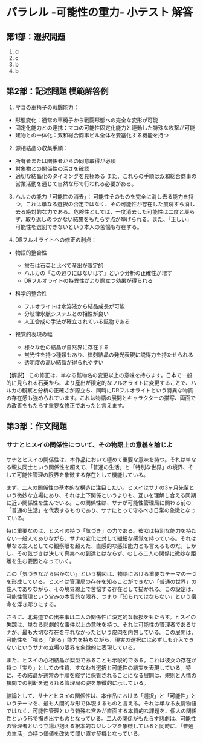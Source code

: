 # パラレル -可能性の重力- 小テスト 解答


## 第1部：選択問題
1. d
2. c
3. b
4. b

## 第2部：記述問題 模範解答例
1. マコの車椅子の戦闘能力：
- 形態変化：通常の車椅子から戦闘形態への完全な変形が可能
- 固定化能力との連携：マコの可能性固定化能力と連動した特殊な攻撃が可能
- 建物との一体化：双和総合商事ビル全体を要塞化する機能を持つ

2. 源相結晶の収集手順：
- 所有者または関係者からの同意取得が必須
- 対象物との関係性の深さを確認
- 適切な結晶化のタイミングを見極める
また、これらの手順は双和総合商事の営業活動を通じて自然な形で行われる必要がある。

3. ハルカの能力「可能性の消去」：
可能性そのものを完全に消し去る能力を持つ。これは単なる選択の否定ではなく、その可能性が存在した痕跡すら消し去る絶対的な力である。危険性としては、一度消去した可能性は二度と戻らず、取り返しのつかない結果をもたらす点が挙げられる。また、「正しい」可能性を選別できないという本人の苦悩も存在する。

4. DRフルオライトへの修正の利点：

- 物語的整合性
  - 蛍石は石英と比べて産出が限定的
  - ハルカの「この辺りにはないはず」という分析の正確性が増す
  - DRフルオライトの特異性がより際立つ効果が得られる

- 科学的整合性
  - フルオライトは水溶液から結晶成長が可能
  - 分岐律水脈システムとの相性が良い
  - 人工合成の手法が確立されている鉱物である

- 視覚的表現の幅
  - 様々な色の結晶が自然界に存在する
  - 蛍光性を持つ種類もあり、律刻結晶の発光表現に説得力を持たせられる
  - 透明度の高い結晶が得られやすい

【解説】
この修正は、単なる鉱物名の変更以上の意味を持ちます。日本で一般的に見られる石英から、より産出が限定的なフルオライトに変更することで、ハルカの観察と分析の正確さが際立ち、同時にDRフルオライトという特異な物質の存在感も強められています。これは物語の展開とキャラクターの描写、両面での改善をもたらす重要な修正であったと言えます。

## 第3部：作文問題
### サナとヒスイの関係性について、その物語上の意義を論じよ

サナとヒスイの関係性は、本作品において極めて重要な意味を持つ。それは単なる親友同士という関係性を超えて、「普通の生活」と「特別な世界」の境界、そして可能性管理の限界を象徴する存在として機能している。

まず、二人の関係性の基本的な構造に注目したい。ヒスイはサナの3ヶ月先輩という微妙な立場にあり、それは上下関係というよりも、互いを理解し合える同期に近い関係性を生んでいる。この関係性は、サナが可能性管理局に関わる前の「普通の生活」を代表するものであり、サナにとって守るべき日常の象徴となっている。

特に重要なのは、ヒスイの持つ「気づき」の力である。彼女は特別な能力を持たない一般人でありながら、サナの変化に対して繊細な感覚を持っている。それは単なる友人としての観察眼を超えた、直感的な感知能力とも言えるものだ。しかし、その気づきは決して真実への到達とはならず、むしろ二人の関係に微妙な距離を生む要因となっていく。

この「気づきながら届かない」という構図は、物語における重要なテーマの一つを形成している。ヒスイは管理局の存在を知ることができない「普通の世界」の住人でありながら、その境界線上で苦悩する存在として描かれる。この設定は、可能性管理という営みの本質的な限界、つまり「知られてはならない」という宿命を浮き彫りにする。

さらに、北海道での出来事は二人の関係性に決定的な転換をもたらす。ヒスイの失踪は、単なる悲劇的な事件以上の意味を持つ。それは可能性の管理者であるサナが、最も大切な存在を守れなかったという皮肉を内包している。この展開は、可能性を「視る」「創る」能力を持ちながら、現実の選択には必ずしも介入できないというサナの立場の限界を象徴的に表現している。

また、ヒスイの心相結晶が梨型であることも示唆的である。これは彼女の存在が持つ「実り」としての性質、すなわち選択と可能性の結実を表現している。特に、その結晶が通常の手順を経ずに保管されることになる展開は、規則と人情の狭間での判断を迫られる管理局の姿を象徴的に示している。

結論として、サナとヒスイの関係性は、本作品における「選択」と「可能性」というテーマを、最も人間的な形で体現するものと言える。それは単なる友情物語ではなく、可能性管理という特殊な営みが直面する本質的な課題を、個人の関係性という形で描き出すものとなっている。二人の関係がもたらす悲劇は、可能性の管理者という立場が抱える根本的なジレンマを象徴していると同時に、「普通の生活」の持つ価値を改めて問い直す契機となっている。
